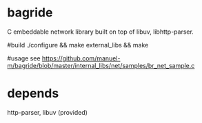 bagride
=======

C embeddable network library built on top of libuv, libhttp-parser.

#build
./configure && make external_libs && make 

#usage 
see  https://github.com/manuel-m/bagride/blob/master/internal_libs/net/samples/br_net_sample.c 

# depends 
http-parser, libuv (provided)


